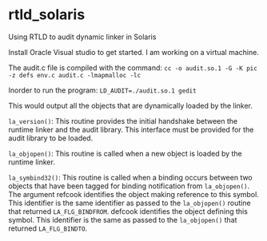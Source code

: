 # rtld_solaris
Using RTLD to audit dynamic linker in Solaris

Install Oracle Visual studio to get started. I am working on a virtual machine. 

The audit.c file is compiled with the command: 
`cc -o audit.so.1 -G -K pic -z defs env.c audit.c -lmapmalloc -lc `


Inorder to run the program:
`LD_AUDIT=./audit.so.1 gedit`

This would output all the objects that are dynamically loaded by the linker. 

`la_version()`:
This routine provides the initial handshake between the runtime linker and the audit library. This interface must be provided for the audit library to be loaded.

`la_objopen()`:
This routine is called when a new object is loaded by the runtime linker.

`la_symbind32()`:
This routine is called when a binding occurs between two objects that have been tagged for binding notification from `la_objopen()`. The argument refcook identifies the object making reference to this symbol. This identifier is the same identifier as passed to the `la_objopen()` routine that returned `LA_FLG_BINDFROM`. defcook identifies the object defining this symbol. This identifier is the same as passed to the `la_objopen()` that returned `LA_FLG_BINDTO`.
